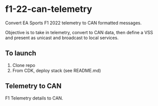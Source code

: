 # f1-22-can-telemetry

Convert EA Sports F1 2022 telemetry to CAN formatted messages.

Objective is to take in telemetry, convert to CAN data, then define a VSS and present as unicast and broadcast to local services.

## To launch

1. Clone repo
1. From CDK, deploy stack (see README.md)

## Telemetry to CAN

F1 Telemetry details to CAN.
